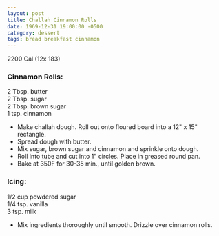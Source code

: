 ```yaml
---
layout: post
title: Challah Cinnamon Rolls
date: 1969-12-31 19:00:00 -0500
category: dessert
tags: bread breakfast cinnamon
---
```

2200 Cal (12x 183)

### Cinnamon Rolls:
2 Tbsp. butter  
2 Tbsp. sugar  
2 Tbsp. brown sugar  
1 tsp. cinnamon  

* Make challah dough.  Roll out onto floured board into a 12" x 15" rectangle.
* Spread dough with butter.
* Mix sugar, brown sugar and cinnamon and sprinkle onto dough.
* Roll into tube and cut into 1" circles.  Place in greased round pan.
* Bake at 350F for 30-35 min., until golden brown.

### Icing:

1/2 cup powdered sugar  
1/4 tsp. vanilla  
3 tsp. milk  

* Mix ingredients thoroughly until smooth.  Drizzle over cinnamon rolls.

